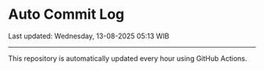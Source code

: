 # Auto Commit Log

Last updated: Wednesday, 13-08-2025 05:13 WIB

---

This repository is automatically updated every hour using GitHub Actions.
